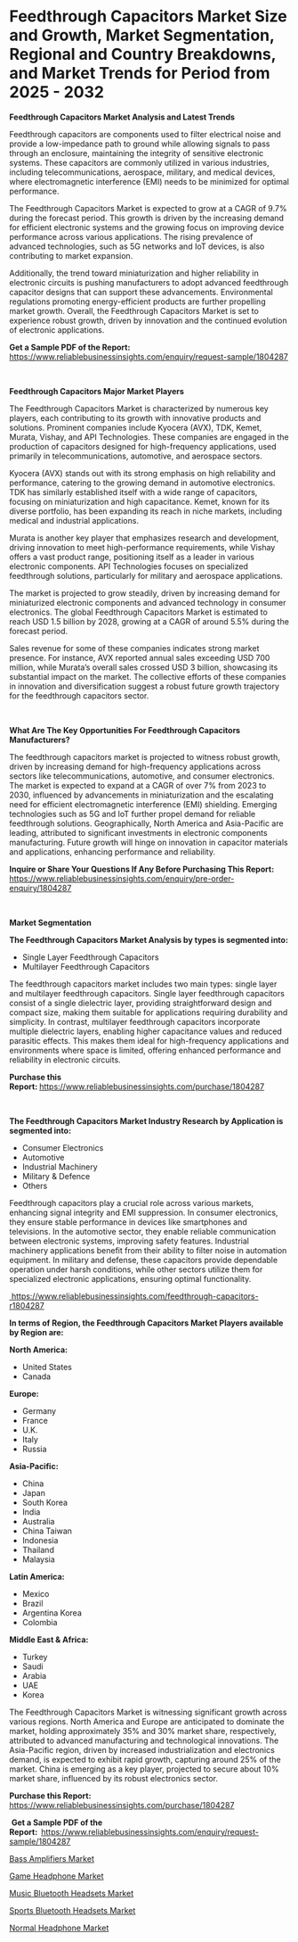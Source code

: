 <p><h1>Feedthrough Capacitors Market Size and Growth, Market Segmentation, Regional and Country Breakdowns, and Market Trends for Period from 2025 -  2032</h1></p><p><strong>Feedthrough Capacitors Market Analysis and Latest Trends</strong></p>
<p><p>Feedthrough capacitors are components used to filter electrical noise and provide a low-impedance path to ground while allowing signals to pass through an enclosure, maintaining the integrity of sensitive electronic systems. These capacitors are commonly utilized in various industries, including telecommunications, aerospace, military, and medical devices, where electromagnetic interference (EMI) needs to be minimized for optimal performance.</p><p>The Feedthrough Capacitors Market is expected to grow at a CAGR of 9.7% during the forecast period. This growth is driven by the increasing demand for efficient electronic systems and the growing focus on improving device performance across various applications. The rising prevalence of advanced technologies, such as 5G networks and IoT devices, is also contributing to market expansion. </p><p>Additionally, the trend toward miniaturization and higher reliability in electronic circuits is pushing manufacturers to adopt advanced feedthrough capacitor designs that can support these advancements. Environmental regulations promoting energy-efficient products are further propelling market growth. Overall, the Feedthrough Capacitors Market is set to experience robust growth, driven by innovation and the continued evolution of electronic applications.</p></p>
<p><strong>Get a Sample PDF of the Report:&nbsp;</strong> <a href="https://www.reliablebusinessinsights.com/enquiry/request-sample/1804287?utm_campaign=62&utm_medium=2&utm_source=Github&utm_content=ia&utm_term=06042025&utm_id=feedthrough-capacitors">https://www.reliablebusinessinsights.com/enquiry/request-sample/1804287</a></p>
<p>&nbsp;</p>
<p><strong>Feedthrough Capacitors Major Market Players</strong></p>
<p><p>The Feedthrough Capacitors Market is characterized by numerous key players, each contributing to its growth with innovative products and solutions. Prominent companies include Kyocera (AVX), TDK, Kemet, Murata, Vishay, and API Technologies. These companies are engaged in the production of capacitors designed for high-frequency applications, used primarily in telecommunications, automotive, and aerospace sectors.</p><p>Kyocera (AVX) stands out with its strong emphasis on high reliability and performance, catering to the growing demand in automotive electronics. TDK has similarly established itself with a wide range of capacitors, focusing on miniaturization and high capacitance. Kemet, known for its diverse portfolio, has been expanding its reach in niche markets, including medical and industrial applications.</p><p>Murata is another key player that emphasizes research and development, driving innovation to meet high-performance requirements, while Vishay offers a vast product range, positioning itself as a leader in various electronic components. API Technologies focuses on specialized feedthrough solutions, particularly for military and aerospace applications.</p><p>The market is projected to grow steadily, driven by increasing demand for miniaturized electronic components and advanced technology in consumer electronics. The global Feedthrough Capacitors Market is estimated to reach USD 1.5 billion by 2028, growing at a CAGR of around 5.5% during the forecast period.</p><p>Sales revenue for some of these companies indicates strong market presence. For instance, AVX reported annual sales exceeding USD 700 million, while Murata’s overall sales crossed USD 3 billion, showcasing its substantial impact on the market. The collective efforts of these companies in innovation and diversification suggest a robust future growth trajectory for the feedthrough capacitors sector.</p></p>
<p>&nbsp;</p>
<p><strong>What Are The Key Opportunities For Feedthrough Capacitors Manufacturers?</strong></p>
<p><p>The feedthrough capacitors market is projected to witness robust growth, driven by increasing demand for high-frequency applications across sectors like telecommunications, automotive, and consumer electronics. The market is expected to expand at a CAGR of over 7% from 2023 to 2030, influenced by advancements in miniaturization and the escalating need for efficient electromagnetic interference (EMI) shielding. Emerging technologies such as 5G and IoT further propel demand for reliable feedthrough solutions. Geographically, North America and Asia-Pacific are leading, attributed to significant investments in electronic components manufacturing. Future growth will hinge on innovation in capacitor materials and applications, enhancing performance and reliability.</p></p>
<p><strong>Inquire or Share Your Questions If Any Before Purchasing This Report:</strong> <a href="https://www.reliablebusinessinsights.com/enquiry/pre-order-enquiry/1804287?utm_campaign=62&utm_medium=2&utm_source=Github&utm_content=ia&utm_term=06042025&utm_id=feedthrough-capacitors">https://www.reliablebusinessinsights.com/enquiry/pre-order-enquiry/1804287</a></p>
<p>&nbsp;</p>
<p><strong>Market Segmentation</strong></p>
<p><strong>The Feedthrough Capacitors Market Analysis by types is segmented into:</strong></p>
<p><ul><li>Single Layer Feedthrough Capacitors</li><li>Multilayer Feedthrough Capacitors</li></ul></p>
<p><p>The feedthrough capacitors market includes two main types: single layer and multilayer feedthrough capacitors. Single layer feedthrough capacitors consist of a single dielectric layer, providing straightforward design and compact size, making them suitable for applications requiring durability and simplicity. In contrast, multilayer feedthrough capacitors incorporate multiple dielectric layers, enabling higher capacitance values and reduced parasitic effects. This makes them ideal for high-frequency applications and environments where space is limited, offering enhanced performance and reliability in electronic circuits.</p></p>
<p><strong>Purchase this Report:&nbsp;</strong><a href="https://www.reliablebusinessinsights.com/purchase/1804287?utm_campaign=62&utm_medium=2&utm_source=Github&utm_content=ia&utm_term=06042025&utm_id=feedthrough-capacitors">https://www.reliablebusinessinsights.com/purchase/1804287</a></p>
<p>&nbsp;</p>
<p><strong>The Feedthrough Capacitors Market Industry Research by Application is segmented into:</strong></p>
<p><ul><li>Consumer Electronics</li><li>Automotive</li><li>Industrial Machinery</li><li>Military & Defence</li><li>Others</li></ul></p>
<p><p>Feedthrough capacitors play a crucial role across various markets, enhancing signal integrity and EMI suppression. In consumer electronics, they ensure stable performance in devices like smartphones and televisions. In the automotive sector, they enable reliable communication between electronic systems, improving safety features. Industrial machinery applications benefit from their ability to filter noise in automation equipment. In military and defense, these capacitors provide dependable operation under harsh conditions, while other sectors utilize them for specialized electronic applications, ensuring optimal functionality.</p></p>
<p><a href="https://www.reliablebusinessinsights.com/feedthrough-capacitors-r1804287?utm_campaign=62&utm_medium=2&utm_source=Github&utm_content=ia&utm_term=06042025&utm_id=feedthrough-capacitors">&nbsp;https://www.reliablebusinessinsights.com/feedthrough-capacitors-r1804287</a></p>
<p><strong>In terms of Region, the Feedthrough Capacitors Market Players available by Region are:</strong></p>
<p>
    <p> <strong> North America: </strong>
        <ul>
            <li>United States</li>
            <li>Canada</li>
        </ul>
        </p> 
    <p> <strong> Europe: </strong>
        <ul>
            <li>Germany</li>
            <li>France</li>
            <li>U.K.</li>
            <li>Italy</li>
            <li>Russia</li>
        </ul>
        </p> 
    <p> <strong> Asia-Pacific: </strong>
        <ul>
            <li>China</li>
            <li>Japan</li>
            <li>South Korea</li>
            <li>India</li>
            <li>Australia</li>
            <li>China Taiwan</li>
            <li>Indonesia</li>
            <li>Thailand</li>
            <li>Malaysia</li>
        </ul>
        </p> 
    <p> <strong> Latin America: </strong>
        <ul>
            <li>Mexico</li>
            <li>Brazil</li>
            <li>Argentina Korea</li>
            <li>Colombia</li>
        </ul>
        </p> 
    <p> <strong> Middle East & Africa: </strong>
        <ul>
            <li>Turkey</li>
            <li>Saudi</li>
            <li>Arabia</li>
            <li>UAE</li>
            <li>Korea</li>
        </ul>
    </p>
    </p>
<p><p>The Feedthrough Capacitors Market is witnessing significant growth across various regions. North America and Europe are anticipated to dominate the market, holding approximately 35% and 30% market share, respectively, attributed to advanced manufacturing and technological innovations. The Asia-Pacific region, driven by increased industrialization and electronics demand, is expected to exhibit rapid growth, capturing around 25% of the market. China is emerging as a key player, projected to secure about 10% market share, influenced by its robust electronics sector.</p></p>
<p><strong>Purchase this Report: </strong><a href="https://www.reliablebusinessinsights.com/purchase/1804287?utm_campaign=62&utm_medium=2&utm_source=Github&utm_content=ia&utm_term=06042025&utm_id=feedthrough-capacitors">https://www.reliablebusinessinsights.com/purchase/1804287</a></p>
<p>&nbsp;<strong>Get a Sample PDF of the Report:&nbsp;&nbsp;</strong><a href="https://www.reliablebusinessinsights.com/enquiry/request-sample/1804287?utm_campaign=62&utm_medium=2&utm_source=Github&utm_content=ia&utm_term=06042025&utm_id=feedthrough-capacitors">https://www.reliablebusinessinsights.com/enquiry/request-sample/1804287</a></p>
<p><strong></strong></p>
<p><p><a href="https://github.com/hirtzhulstsq/Market-Research-Report-List-1/blob/main/bass-amplifiers-market.md?utm_campaign=62&utm_medium=2&utm_source=Github&utm_content=ia&utm_term=06042025&utm_id=feedthrough-capacitors">Bass Amplifiers Market</a></p><p><a href="https://github.com/vaeilabin/Market-Research-Report-List-1/blob/main/game-headphone-market.md?utm_campaign=62&utm_medium=2&utm_source=Github&utm_content=ia&utm_term=06042025&utm_id=feedthrough-capacitors">Game Headphone Market</a></p><p><a href="https://github.com/alekitanis/Market-Research-Report-List-1/blob/main/music-bluetooth-headsets-market.md?utm_campaign=62&utm_medium=2&utm_source=Github&utm_content=ia&utm_term=06042025&utm_id=feedthrough-capacitors">Music Bluetooth Headsets Market</a></p><p><a href="https://github.com/bilkbitsch/Market-Research-Report-List-1/blob/main/sports-bluetooth-headsets-market.md?utm_campaign=62&utm_medium=2&utm_source=Github&utm_content=ia&utm_term=06042025&utm_id=feedthrough-capacitors">Sports Bluetooth Headsets Market</a></p><p><a href="https://github.com/kumadenthela/Market-Research-Report-List-1/blob/main/normal-headphone-market.md?utm_campaign=62&utm_medium=2&utm_source=Github&utm_content=ia&utm_term=06042025&utm_id=feedthrough-capacitors">Normal Headphone Market</a></p></p>